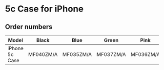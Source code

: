 # 5c Case for iPhone

## Order numbers

| Model | Black | Blue | Green | Pink | White | Yellow |
|-------|-----|-----|-----|-----|-----|-----|
| iPhone 5c Case | MF040ZM/A | MF035ZM/A | MF037ZM/A | MF036ZM/A | MF039ZM/A | MF038ZM/A |
